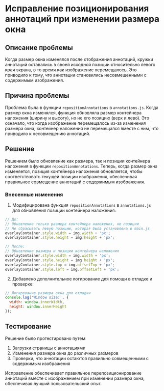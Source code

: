 # Исправление позиционирования аннотаций при изменении размера окна

## Описание проблемы

Когда размер окна изменялся после отображения аннотаций, кружки аннотаций оставались в своей исходной позиции относительно левого края экрана, в то время как изображение перемещалось. Это приводило к тому, что аннотации становились несовмещенными с содержимым изображения.

## Причина проблемы

Проблема была в функции `repositionAnnotations` в `annotations.js`. Когда размер окна изменялся, функция обновляла размер контейнера наложения (ширину и высоту), но не его позицию (верх и лево). Это означало, что когда изображение перемещалось из-за изменения размера окна, контейнер наложения не перемещался вместе с ним, что приводило к несовмещению аннотаций.

## Решение

Решением было обновление как размера, так и позиции контейнера наложения в функции `repositionAnnotations`. Теперь, когда размер окна изменяется, позиция контейнера наложения обновляется, чтобы соответствовать текущей позиции изображения, обеспечивая правильное совмещение аннотаций с содержимым изображения.

### Внесенные изменения

1. Модифицирована функция `repositionAnnotations` в `annotations.js` для обновления позиции контейнера наложения:

```javascript
// До:
// Обновление только размера контейнера наложения, не позиции
// Не сбрасывать левую позицию, которая была установлена в main.js
overlayContainer.style.width = img.width + 'px';
overlayContainer.style.height = img.height + 'px';

// После:
// Обновление размера и позиции контейнера наложения
overlayContainer.style.width = img.width + 'px';
overlayContainer.style.height = img.height + 'px';
overlayContainer.style.top = img.offsetTop + 'px';
overlayContainer.style.left = img.offsetLeft + 'px';
```

2. Добавлено дополнительное логирование для помощи в отладке и проверке:

```javascript
// Логирование размера окна для отладки
console.log('Window size:', {
  width: window.innerWidth,
  height: window.innerHeight
});
```

## Тестирование

Решение было протестировано путем:

1. Загрузки страницы с аннотациями
2. Изменения размера окна до различных размеров
3. Проверки, что аннотации остаются правильно совмещенными с содержимым изображения

Исправление обеспечивает правильное перепозиционирование аннотаций вместе с изображением при изменении размера окна, обеспечивая лучший пользовательский опыт.